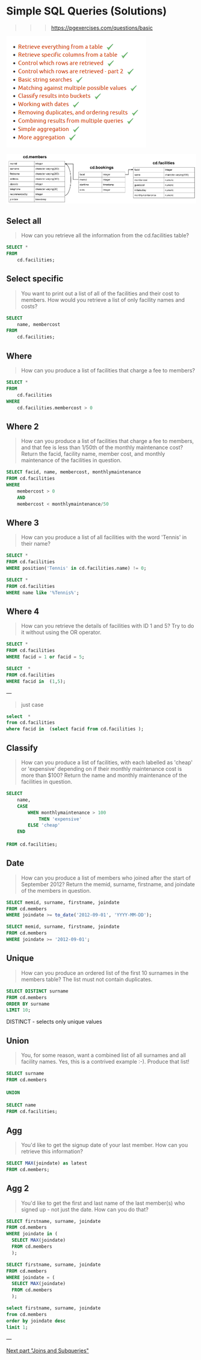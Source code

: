 # Simple SQL Queries (Solutions)

>>> https://pgexercises.com/questions/basic

![basic-sql.png](../../img/basic-sql.png)

![basic-sql-schema.png](../../img/basic-sql-schema.png)



## Select all

> How can you retrieve all the information from the cd.facilities table?

```sql
SELECT *
FROM 
    cd.facilities;
```




##  Select specific

> You want to print out a list of all of the facilities and their cost to members. How would you retrieve a list of only facility names and costs?

```sql
SELECT 
    name, membercost
FROM 
    cd.facilities;
```



## Where

> How can you produce a list of facilities that charge a fee to members?

```sql
SELECT *
FROM 
    cd.facilities
WHERE 
    cd.facilities.membercost > 0
```



## Where 2

> How can you produce a list of facilities that charge a fee to members, and that fee is less than 1/50th of the monthly maintenance cost? Return the facid, facility name, member cost, and monthly maintenance of the facilities in question.

```sql
SELECT facid, name, membercost, monthlymaintenance
FROM cd.facilities
WHERE
    membercost > 0
    AND
    membercost < monthlymaintenance/50
```



## Where 3

> How can you produce a list of all facilities with the word 'Tennis' in their name?

```sql
SELECT *
FROM cd.facilities 
WHERE position('Tennis' in cd.facilities.name) != 0;
```

```sql
SELECT *
FROM cd.facilities 
WHERE name like '%Tennis%';
```




## Where 4

> How can you retrieve the details of facilities with ID 1 and 5? Try to do it without using the OR operator.

```sql
SELECT *
FROM cd.facilities
WHERE facid = 1 or facid = 5;
```

```sql
SELECT  *
FROM cd.facilities
WHERE facid in  (1,5);
```

—

> just case 
```sql
select  *
from cd.facilities
where facid in  (select facid from cd.facilities );
```


## Classify

> How can you produce a list of facilities, with each labelled as 'cheap' or 'expensive' depending on if their monthly maintenance cost is more than $100? Return the name and monthly maintenance of the facilities in question.

```sql
SELECT 
	name,
	CASE 
		WHEN monthlymaintenance > 100
			THEN 'expensive'
		ELSE 'cheap'
	END
    
FROM cd.facilities;
```

## Date

> How can you produce a list of members who joined after the start of September 2012? Return the memid, surname, firstname, and joindate of the members in question.

```sql
SELECT memid, surname, firstname, joindate
FROM cd.members
WHERE joindate >= to_date('2012-09-01', 'YYYY-MM-DD');
```

```sql
SELECT memid, surname, firstname, joindate
FROM cd.members
WHERE joindate >= '2012-09-01';
```



## Unique

> How can you produce an ordered list of the first 10 surnames in the members table? The list must not contain duplicates.

```sql
SELECT DISTINCT surname
FROM cd.members
ORDER BY surname
LIMIT 10;
```

DISTINCT - selects only unique values




## Union

> You, for some reason, want a combined list of all surnames and all facility names. Yes, this is a contrived example :-). Produce that list!

```sql
SELECT surname
FROM cd.members

UNION

SELECT name
FROM cd.facilities;
```



## Agg

> You'd like to get the signup date of your last member. How can you retrieve this information?

```sql
SELECT MAX(joindate) as latest
FROM cd.members;
```



## Agg 2

> You'd like to get the first and last name of the last member(s) who signed up - not just the date. How can you do that?

```sql
SELECT firstname, surname, joindate
FROM cd.members
WHERE joindate in (
  SELECT MAX(joindate)
  FROM cd.members
  );
```

```sql
SELECT firstname, surname, joindate
FROM cd.members
WHERE joindate = (
  SELECT MAX(joindate)
  FROM cd.members
  );
```

```sql
select firstname, surname, joindate
from cd.members
order by joindate desc
limit 1;
```



—

[Next part "Joins and Subqueries"](./joins-and-subqueries.md)